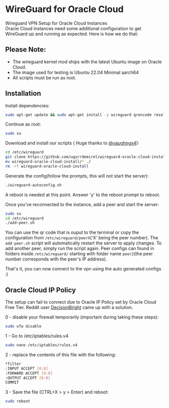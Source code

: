 # WireGuard for Oracle Cloud

Wireguard VPN Setup for Oracle Cloud Instances  
Oracle Cloud instances need some additional configuration to get WireGuard up and running as expected. Here is how we do that:

## Please Note: 
- The wireguard kernel mod ships with the latest Ubuntu image on Oracle Cloud.
- The image used for testing is Ubuntu 22.04 Minimal aarch64
- All scripts must be run as root.

## Installation
Install dependencies:
```bash
sudo apt-get update && sudo apt-get install -y wireguard qrencode resolvconf git
```

Continue as root:
```bash
sudo su
```
Download and install our scripts ( Huge thanks to [@vaughngx4](https://github.com/vaughngx4)):
```bash
cd /etc/wireguard
git clone https://github.com/ugurrdemirel/wireguard-oracle-cloud-install.git
mv wireguard-oracle-cloud-install/* ./
rm -rf wireguard-oracle-cloud-install
```

Generate the config(follow the prompts, this will not start the server):
```bash
./wireguard-autoconfig.sh
```

A reboot is needed at this point. Answer 'y' to the reboot prompt to reboot.

Once you've reconnected to the instance, add a peer and start the server:
```bash
sudo su
cd /etc/wireguard
./add-peer.sh
```

You can use the qr code that is ouput to the terminal or copy the configuration from `/etc/wireguard/peerX`('X' being the peer number). The `add-peer.sh` script will automatically restart the server to apply changes. To add another peer, simply run the script again. Peer configs can found in folders inside `/etc/wireguard/` starting with folder name `peer2`(the peer number corresponds with the peer's IP address).

That's it, you can now connect to the vpn using the auto generated configs :)


## Oracle Cloud IP Policy 

The setup can fail to connect due to Oracle IP Policy set by Oracle Cloud Free Tier. Reddit user [DecisionBright](https://www.reddit.com/user/DecisionBright/) came up with a solution.

0 - disable your firewall temporarily (important during taking these steps):

```bash
sudo ufw disable
```

1 - Go to /etc/iptables/rules.v4

```bash
sudo nano /etc/iptables/rules.v4
```

2 - replace the contents of this file with the following:

```bash
*filter
:INPUT ACCEPT [0:0]
:FORWARD ACCEPT [0:0] 
:OUTPUT ACCEPT [0:0] 
COMMIT
```

3 - Save the file (CTRL+X > y > Enter) and reboot:

```bash
sudo reboot
```
